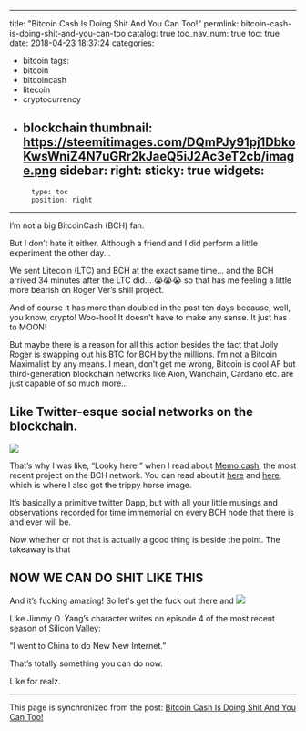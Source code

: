 
---
title: "Bitcoin Cash Is Doing Shit And You Can Too!"
permlink: bitcoin-cash-is-doing-shit-and-you-can-too
catalog: true
toc_nav_num: true
toc: true
date: 2018-04-23 18:37:24
categories:
- bitcoin
tags:
- bitcoin
- bitcoincash
- litecoin
- cryptocurrency
- blockchain
thumbnail: https://steemitimages.com/DQmPJy91pj1DbkoKwsWniZ4N7uGRr2kJaeQ5iJ2Ac3eT2cb/image.png
sidebar:
    right:
        sticky: true
widgets:
    -
        type: toc
        position: right
---


I’m not a big BitcoinCash (BCH) fan.

But I don’t hate it either. Although a friend and I did perform a little experiment the other day...

We sent Litecoin (LTC) and BCH at the exact same time... and the BCH arrived 34 minutes after the LTC did... 😭😭😭 so that has me feeling a little more bearish on Roger Ver’s shill project.

And of course it has more than doubled in the past ten days because, well, you know, crypto! Woo-hoo! It doesn't have to make any sense. It just has to MOON!

But maybe there is a reason for all this action besides the fact that Jolly Roger is swapping out his BTC for BCH by the millions. I’m not a Bitcoin Maximalist by any means. I mean, don’t get me wrong, Bitcoin is cool AF but third-generation blockchain networks like Aion, Wanchain, Cardano etc. are just capable of so much more...

## Like Twitter-esque social networks on the blockchain. ##

![](https://steemitimages.com/DQmPJy91pj1DbkoKwsWniZ4N7uGRr2kJaeQ5iJ2Ac3eT2cb/image.png)

That’s why I was like, “Looky here!” when I read about [Memo.cash](https://memo.cash/), the most recent project on the BCH network. You can read about it [here](https://steemit.com/cryptocurrency/@fycee/memo-cash-the-social-media-of-bitcoin-cash-bch) and [here](https://www.trustnodes.com/2018/04/15/bitcoin-cash-gets-twitter-like-social-network-running-blockchain), which is where I also got the trippy horse image.

It’s basically a primitive twitter Dapp, but with all your little musings and observations recorded for time immemorial on every BCH node that there is and ever will be.

Now whether or not that is actually a good thing is beside the point. The takeaway is that

## NOW WE CAN DO SHIT LIKE THIS ##
And it’s fucking amazing!
So let's get the fuck out there and
![](https://steemitimages.com/DQmYuzpwjhW5yNe57HsS8KVgWnFwmuo9VhLcMfnUW5m86G2/image.png)


Like Jimmy O. Yang’s character writes on episode 4 of the most recent season of Silicon Valley:

“I went to China to do New New Internet.”

That’s totally something you can do now.

Like for realz.

- - -

This page is synchronized from the post: [Bitcoin Cash Is Doing Shit And You Can Too!](https://steemit.com/@shanghaipreneur/bitcoin-cash-is-doing-shit-and-you-can-too)
